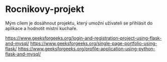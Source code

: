 # Rocnikovy-projekt

Mým cílem je dosáhnout projektu, který umožní uživateli se přihlásit do aplikace a hodnotit místní kuchaře.


https://www.geeksforgeeks.org/login-and-registration-project-using-flask-and-mysql/
https://www.geeksforgeeks.org/single-page-portfolio-using-flask/
https://www.geeksforgeeks.org/profile-application-using-python-flask-and-mysql/
